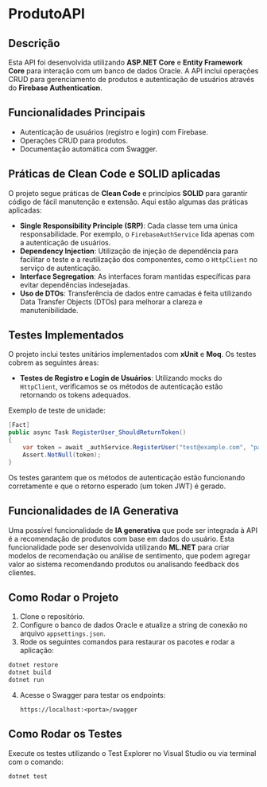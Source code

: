 
# ProdutoAPI

## Descrição

Esta API foi desenvolvida utilizando **ASP.NET Core** e **Entity Framework Core** para interação com um banco de dados Oracle. A API inclui operações CRUD para gerenciamento de produtos e autenticação de usuários através do **Firebase Authentication**.

## Funcionalidades Principais

- Autenticação de usuários (registro e login) com Firebase.
- Operações CRUD para produtos.
- Documentação automática com Swagger.

## Práticas de Clean Code e SOLID aplicadas

O projeto segue práticas de **Clean Code** e princípios **SOLID** para garantir código de fácil manutenção e extensão. Aqui estão algumas das práticas aplicadas:

- **Single Responsibility Principle (SRP)**: Cada classe tem uma única responsabilidade. Por exemplo, o `FirebaseAuthService` lida apenas com a autenticação de usuários.
- **Dependency Injection**: Utilização de injeção de dependência para facilitar o teste e a reutilização dos componentes, como o `HttpClient` no serviço de autenticação.
- **Interface Segregation**: As interfaces foram mantidas específicas para evitar dependências indesejadas. 
- **Uso de DTOs**: Transferência de dados entre camadas é feita utilizando Data Transfer Objects (DTOs) para melhorar a clareza e manutenibilidade.

## Testes Implementados

O projeto inclui testes unitários implementados com **xUnit** e **Moq**. Os testes cobrem as seguintes áreas:

- **Testes de Registro e Login de Usuários**: Utilizando mocks do `HttpClient`, verificamos se os métodos de autenticação estão retornando os tokens adequados.
  
Exemplo de teste de unidade:
```csharp
[Fact]
public async Task RegisterUser_ShouldReturnToken()
{
    var token = await _authService.RegisterUser("test@example.com", "password123");
    Assert.NotNull(token);
}
```

Os testes garantem que os métodos de autenticação estão funcionando corretamente e que o retorno esperado (um token JWT) é gerado.

## Funcionalidades de IA Generativa

Uma possível funcionalidade de **IA generativa** que pode ser integrada à API é a recomendação de produtos com base em dados do usuário. Esta funcionalidade pode ser desenvolvida utilizando **ML.NET** para criar modelos de recomendação ou análise de sentimento, que podem agregar valor ao sistema recomendando produtos ou analisando feedback dos clientes.

## Como Rodar o Projeto

1. Clone o repositório.
2. Configure o banco de dados Oracle e atualize a string de conexão no arquivo `appsettings.json`.
3. Rode os seguintes comandos para restaurar os pacotes e rodar a aplicação:

```bash
dotnet restore
dotnet build
dotnet run
```

4. Acesse o Swagger para testar os endpoints:
   ```
   https://localhost:<porta>/swagger
   ```

## Como Rodar os Testes

Execute os testes utilizando o Test Explorer no Visual Studio ou via terminal com o comando:

```bash
dotnet test
```

